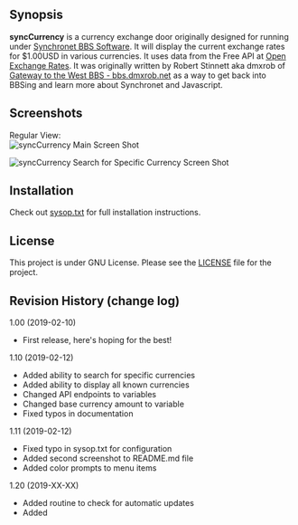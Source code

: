 ## Synopsis

**syncCurrency** is a currency exchange door originally designed for running under [Synchronet BBS Software](http://www.synchro.net).  It will display the current
exchange rates for $1.00USD in various currencies.  It uses data from the Free API at [Open Exchange Rates](https://openexchangerates.org).  It was originally written by Robert Stinnett aka dmxrob of [Gateway to the West BBS - bbs.dmxrob.net](telnet://bbs.dmxrob.net) as a way to get back into BBSing and learn more about Synchronet and Javascript.

## Screenshots 

Regular View:  
![syncCurrency Main Screen Shot](http://blog.dmxrob.net/wp-content/uploads/2019/02/syncCurrency-Main-Menu-1.11.png)

![syncCurrency Search for Specific Currency Screen Shot](http://blog.dmxrob.net/wp-content/uploads/2019/02/syncCurrency-Search-Function-1.11.png)

## Installation

Check out [sysop.txt](https://github.com/robertstinnett/syncCurrency/blob/master/sysop.txt) for full installation instructions.

## License

This project is under GNU License.
Please see the [LICENSE](https://github.com/robertstinnett/syncCurrency/blob/master/LICENSE) file for the project.

## Revision History (change log)

1.00 (2019-02-10)
* First  release, here's hoping for the best!

1.10 (2019-02-12)
* Added ability to search for specific currencies
* Added ability to display all known currencies
* Changed API endpoints to variables
* Changed base currency amount to variable
* Fixed typos in documentation

1.11 (2019-02-12)
* Fixed typo in sysop.txt for configuration
* Added second screenshot to README.md file
* Added color prompts to menu items

1.20 (2019-XX-XX)
* Added routine to check for automatic updates
* Added 